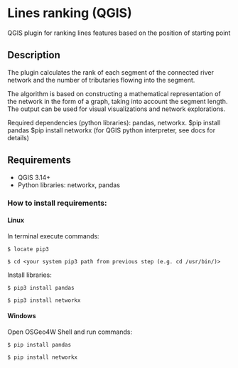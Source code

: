 # Lines ranking (QGIS)

QGIS plugin for ranking lines features based on the position of starting point

## Description

The plugin calculates the rank of each segment of the connected river network and the number of tributaries flowing into the segment.

The algorithm is based on constructing a mathematical representation of the network in the form of a graph, taking into account the segment length. The output can be used for visual visualizations and network explorations.

Required dependencies (python libraries): pandas, networkx. $pip install pandas $pip install networkx (for QGIS python interpreter, see docs for details)

## Requirements

* QGIS 3.14+
* Python libraries: networkx, pandas

### How to install requirements:

#### Linux

In terminal execute commands:

`$ locate pip3`

`$ cd <your system pip3 path from previous step (e.g. cd /usr/bin/)>`

Install libraries:

`$ pip3 install pandas`

`$ pip3 install networkx`

#### Windows

Open OSGeo4W Shell and run commands:

`$ pip install pandas`

`$ pip install networkx`